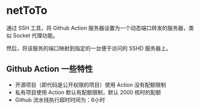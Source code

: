 # netToTo

通过 SSH 工具，将 Github Action 服务器设置为一个动态端口转发的服务器，类似 Socket 代理功能。

然后，将该服务的端口映射到指定的一台便于访问的 SSHD 服务器上。

## Github Action 一些特性

- 开源项目（即代码是公开权限的项目）使用 Action 没有配额限制
- 私有项目使用 Action 默认有配额限制，默认 2000 核时的配额
- Github 流水线执行超时时间为：6小时

